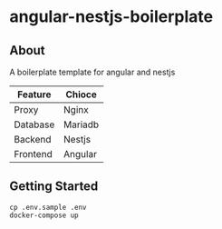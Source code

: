 # angular-nestjs-boilerplate

## About
A boilerplate template for angular and nestjs

|Feature| Chioce|
|-----|-----|
|Proxy     |Nginx   |
|Database  |Mariadb |
|Backend   |Nestjs  |
|Frontend  |Angular |
 
## Getting Started 

```
cp .env.sample .env
docker-compose up
```
